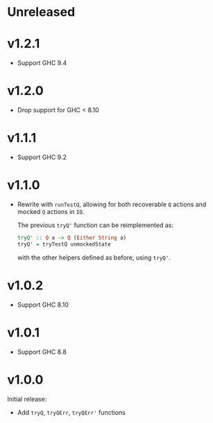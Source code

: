 # Unreleased

# v1.2.1

* Support GHC 9.4

# v1.2.0

* Drop support for GHC < 8.10

# v1.1.1

* Support GHC 9.2

# v1.1.0

* Rewrite with `runTestQ`, allowing for both recoverable `Q` actions and mocked `Q` actions in `IO`.

    The previous `tryQ'` function can be reimplemented as:

    ```hs
    tryQ' :: Q a -> Q (Either String a)
    tryQ' = tryTestQ unmockedState
    ```

    with the other helpers defined as before, using `tryQ'`.

# v1.0.2

* Support GHC 8.10

# v1.0.1

* Support GHC 8.8

# v1.0.0

Initial release:

* Add `tryQ`, `tryQErr`, `tryQErr'` functions
